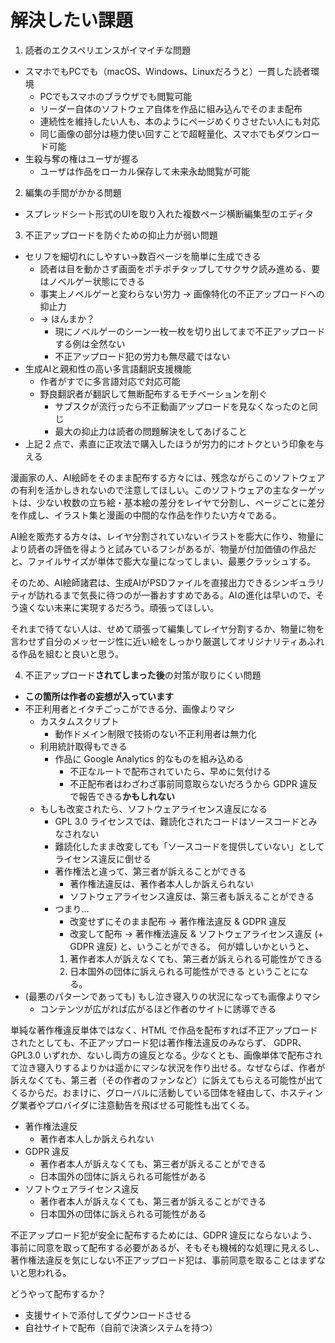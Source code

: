 # 解決したい課題

1. 読者のエクスペリエンスがイマイチな問題
  - スマホでもPCでも（macOS、Windows、Linuxだろうと）一貫した読者環境
    - PCでもスマホのブラウザでも閲覧可能
    - リーダー自体のソフトウェア自体を作品に組み込んでそのまま配布
    - 連続性を維持したい人も、本のようにページめくりさせたい人にも対応
    - 同じ画像の部分は極力使い回すことで超軽量化、スマホでもダウンロード可能
  - 生殺与奪の権はユーザが握る
    - ユーザは作品をローカル保存して未来永劫閲覧が可能

2. 編集の手間がかかる問題
  - スプレッドシート形式のUIを取り入れた複数ページ横断編集型のエディタ

3. 不正アップロードを防ぐための抑止力が弱い問題
  - セリフを細切れにしやすい→数百ページを簡単に生成できる
    - 読者は目を動かさず画面をポチポチタップしてサクサク読み進める、要はノベルゲー状態にできる
    - 事実上ノベルゲーと変わらない労力 → 画像特化の不正アップロードへの抑止力
    - → ほんまか？
      - 現にノベルゲーのシーン一枚一枚を切り出してまで不正アップロードする例は全然ない
      - 不正アップロード犯の労力も無尽蔵ではない
  - 生成AIと親和性の高い多言語翻訳支援機能
    - 作者がすでに多言語対応で対応可能
    - 野良翻訳者が翻訳して無断配布するモチベーションを削ぐ
      - サブスクが流行ったら不正動画アップロードを見なくなったのと同じ
      - 最大の抑止力は読者の問題解決をしてあげること
  - 上記 2 点で、素直に正攻法で購入したほうが労力的にオトクという印象を与える

漫画家の人、AI絵師をそのまま配布する方々には、残念ながらこのソフトウェアの有利を活かしきれないので注意してほしい。このソフトウェアの主なターゲットは、少ない枚数の立ち絵・基本絵の差分をレイヤで分割し、ページごとに差分を作成し、イラスト集と漫画の中間的な作品を作りたい方々である。

AI絵を販売する方々は、レイヤ分割されていないイラストを膨大に作り、物量により読者の評価を得ようと試みているフシがあるが、物量が付加価値の作品だと、ファイルサイズが単体で膨大な量になってしまい、最悪クラッシュする。

そのため、AI絵師諸君は、生成AIがPSDファイルを直接出力できるシンギュラリティが訪れるまで気長に待つのが一番おすすめである。AIの進化は早いので、そう遠くない未来に実現するだろう。頑張ってほしい。

それまで待てない人は、せめて頑張って編集してレイヤ分割するか、物量に物を言わせず自分のメッセージ性に近い絵をしっかり厳選してオリジナリティあふれる作品を組むと良いと思う。


4. 不正アップロード**されてしまった後**の対策が取りにくい問題
  - **この箇所は作者の妄想が入っています**
  - 不正利用者とイタチごっこができる分、画像よりマシ
    - カスタムスクリプト
      - 動作ドメイン制限で技術のない不正利用者は無力化
    - 利用統計取得もできる
      - 作品に Google Analytics 的なものを組み込める
        - 不正なルートで配布されていたら、早めに気付ける
        - 不正配布者はわざわざ事前同意取らないだろうから GDPR 違反で報告できる**かもしれない**
    - もしも改変されたら、ソフトウェアライセンス違反になる
      - GPL 3.0 ライセンスでは、難読化されたコードはソースコードとみなされない
      - 難読化したまま改変しても「ソースコードを提供していない」としてライセンス違反に倒せる
      - 著作権法と違って、第三者が訴えることができる
        - 著作権法違反は、著作者本人しか訴えられない
        - ソフトウェアライセンス違反は、第三者も訴えることができる
      - つまり...
        - 改変せずにそのまま配布 → 著作権法違反 & GDPR 違反
        - 改変して配布           → 著作権法違反 & ソフトウェアライセンス違反 (+ GDPR 違反)
        と、いうことができる。
        何が嬉しいかというと、
        1. 著作者本人が訴えなくても、第三者が訴えられる可能性ができる
        2. 日本国外の団体に訴えられる可能性ができる
        ということになる。
  - (最悪のパターンであっても) もし泣き寝入りの状況になっても画像よりマシ
    - コンテンツが広がれば広がるほど作者のサイトに誘導できる

単純な著作権違反単体ではなく、HTML で作品を配布すれば不正アップロードされたとしても、不正アップロード犯は著作権法違反のみならず、 GDPR、GPL3.0 いずれか、ないし両方の違反となる。少なくとも、画像単体で配布されて泣き寝入りするよりかは遥かにマシな状況を作り出せる。なぜならば、作者が訴えなくても、第三者（その作者のファンなど）に訴えてもらえる可能性が出てくるからだ。おまけに、グローバルに活動している団体を経由して、ホスティング業者やプロバイダに注意勧告を飛ばせる可能性も出てくる。

  - 著作権法違反
    - 著作者本人しか訴えられない
  - GDPR 違反
    - 著作者本人が訴えなくても、第三者が訴えることができる
    - 日本国外の団体に訴えられる可能性がある
  - ソフトウェアライセンス違反
    - 著作者本人が訴えなくても、第三者が訴えることができる
    - 日本国外の団体に訴えられる可能性がある

不正アップロード犯が安全に配布するためには、GDPR 違反にならないよう、事前に同意を取って配布する必要があるが、そもそも機械的な処理に見えるし、著作権法違反を気にしない不正アップロード犯は、事前同意を取ることはまずないと思われる。

どうやって配布するか？
  - 支援サイトで添付してダウンロードさせる
  - 自社サイトで配布（自前で決済システムを持つ）


